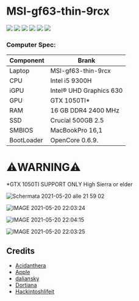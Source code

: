 # MSI-gf63-thin-9rcx

[![](https://img.shields.io/badge/Telegram-HackintoshLifeIT-informational?style=flat&logo=telegram&logoColor=white&color=5fb659)](https://t.me/HackintoshLife_it)
[![](https://img.shields.io/badge/Gitter%20HL%20Community-Chat-informational?style=flat&logo=gitter&logoColor=white&color=ed1965)](https://gitter.im/Hackintosh-Life-IT/community)
[![](https://img.shields.io/badge/Reposity-channeldebug-informational?style=flat&logo=apple&logoColor=white&color=9debeb)](https://github.com/Channel-Debug)
[![](https://img.shields.io/badge/Telegram-HackintoshLifeIT-informational?style=flat&logo=telegram&logoColor=white&color=5fb659)](https://t.me/HackintoshLife_it)
[![](https://img.shields.io/badge/Facebook-HackintoshLifeIT-informational?style=flat&logo=facebook&logoColor=white&color=3a4dc9)](https://www.facebook.com/hackintoshlife/)
[![](https://img.shields.io/badge/Instagram-HackintoshLifeIT-informational?style=flat&logo=instagram&logoColor=white&color=8a178a)](https://www.instagram.com/hackintoshlife.it_official/)

### Computer Spec:
| Component        | Brank                              |
| ---------------- | ---------------------------------- |
| Laptop           | MSI-gf63-thin-9rcx                 | 
| CPU              | Intel i5 9300H                     | 
| iGPU             | Intel® UHD Graphics 630            |
| GPU              | GTX 1050TI*                        |
| RAM              | 16 GB DDR4 2400 MHz                |
| SSD              | Crucial 500GB 2.5                  |
| SMBIOS           | MacBookPro 16,1                    |
| BootLoader       | OpenCore 0.6.9.                    |

# ⚠️WARNING⚠️ 

*GTX 1050TI SUPPORT ONLY High Sierra or elder

![Schermata 2021-05-20 alle 21 59 02](https://user-images.githubusercontent.com/78879120/119042842-ac411700-b9b8-11eb-8fb2-4e4d042edf5c.png)

![IMAGE 2021-05-20 22:03:24](https://user-images.githubusercontent.com/78879120/119041915-7ea79e00-b9b7-11eb-90d8-cd787c356834.jpg)

![IMAGE 2021-05-20 22:04:15](https://user-images.githubusercontent.com/78879120/119041921-8109f800-b9b7-11eb-8b60-8ed206320423.jpg)

![IMAGE 2021-05-20 22:03:25](https://user-images.githubusercontent.com/78879120/119041930-82d3bb80-b9b7-11eb-9090-a8044ba7ea41.jpg)




## Credits

- [Acidanthera](https://github.com/acidanthera)
- [Apple](https://apple.com)
- [daliansky](https://github.com/daliansky)
- [Dortiana](https://github.com/dortania)
- [Hackintoshlifeit](https://github.com/Hackintoshlifeit)
